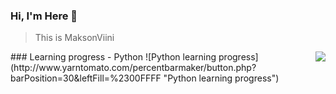 
### Hi, I'm Here 👋
> This is MaksonViini
<img align='right' src="https://camo.githubusercontent.com/a5c7c7397871b9348b88302ac5cd56ddbf8774b3/68747470733a2f2f63646e2e6a7364656c6976722e6e65742f67682f73792d7265636f7264732f73746174696366696c65406d61737465722f696d616765732f3230323030372f6875616a692e676966">
### Learning progress
- Python ![Python learning progress](http://www.yarntomato.com/percentbarmaker/button.php?barPosition=30&leftFill=%2300FFFF "Python learning progress")
